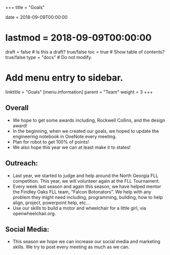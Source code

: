 +++
title = "Goals"

date = 2018-09-09T00:00:00
# lastmod = 2018-09-09T00:00:00

draft = false  # Is this a draft? true/false
toc = true  # Show table of contents? true/false
type = "docs"  # Do not modify.

# Add menu entry to sidebar.
linktitle = "Goals"
[menu.information]
  parent = "Team"
  weight = 3
+++

## Overall
- We hope to get some awards including, Rockwell Collins, and the design
award!
- In the beginning, when we created our goals, we hoped to update the
engineering notebook in OneNote every meeting.
- Plan for robot to get 100% of points!
- We also hope this year we can at least make it to states!

## Outreach:
- Last year, we started to judge and help around the North Georgia FLL
competition. This year, we will volunteer again at the FLL Tournament.
- Every week last season and again this season, we have helped mentor the
Findley Oaks FLL team, “Falcon Botonators”. We help with any problem
they might need including, programming, building, how to help align,
project, powerpoint help, etc...
- Use our skills to build a motor and wheelchair for a little girl, via
openwheelchair.org.

## Social Media:
- This season we hope we can increase our social media and
marketing skills. We try to post every meeting as much as we can.